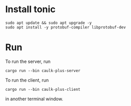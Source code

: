 


# Install tonic

```shell
sudo apt update && sudo apt upgrade -y
sudo apt install -y protobuf-compiler libprotobuf-dev
```

# Run

To run the server, run

```shell
cargo run --bin caulk-plus-server
```

To run the client, run

```shell
cargo run --bin caulk-plus-client
```

in another terminal window.